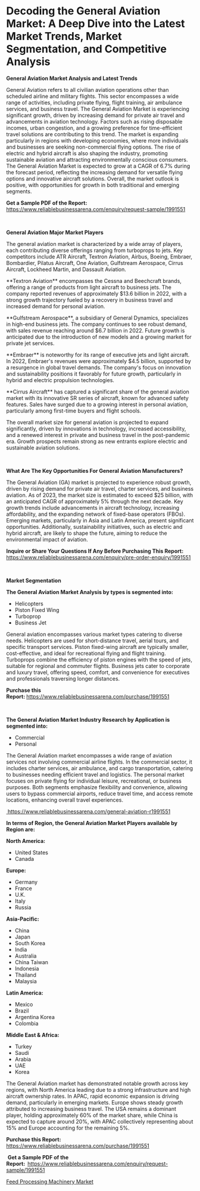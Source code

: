 <p><h1>Decoding the General Aviation Market: A Deep Dive into the Latest Market Trends, Market Segmentation, and Competitive Analysis</h1></p><p><strong>General Aviation Market Analysis and Latest Trends</strong></p>
<p><p>General Aviation refers to all civilian aviation operations other than scheduled airline and military flights. This sector encompasses a wide range of activities, including private flying, flight training, air ambulance services, and business travel. The General Aviation Market is experiencing significant growth, driven by increasing demand for private air travel and advancements in aviation technology. Factors such as rising disposable incomes, urban congestion, and a growing preference for time-efficient travel solutions are contributing to this trend. The market is expanding particularly in regions with developing economies, where more individuals and businesses are seeking non-commercial flying options. The rise of electric and hybrid aircraft is also shaping the industry, promoting sustainable aviation and attracting environmentally conscious consumers. The General Aviation Market is expected to grow at a CAGR of 6.7% during the forecast period, reflecting the increasing demand for versatile flying options and innovative aircraft solutions. Overall, the market outlook is positive, with opportunities for growth in both traditional and emerging segments.</p></p>
<p><strong>Get a Sample PDF of the Report:&nbsp;</strong> <a href="https://www.reliablebusinessarena.com/enquiry/request-sample/1991551?utm_campaign=1841&utm_medium=2&utm_source=Github&utm_content=ia&utm_term=17022025&utm_id=general-aviation">https://www.reliablebusinessarena.com/enquiry/request-sample/1991551</a></p>
<p>&nbsp;</p>
<p><strong>General Aviation Major Market Players</strong></p>
<p><p>The general aviation market is characterized by a wide array of players, each contributing diverse offerings ranging from turboprops to jets. Key competitors include ATR Aircraft, Textron Aviation, Airbus, Boeing, Embraer, Bombardier, Pilatus Aircraft, One Aviation, Gulfstream Aerospace, Cirrus Aircraft, Lockheed Martin, and Dassault Aviation.</p><p>**Textron Aviation** encompasses the Cessna and Beechcraft brands, offering a range of products from light aircraft to business jets. The company reported revenues of approximately $13.6 billion in 2022, with a strong growth trajectory fueled by a recovery in business travel and increased demand for personal aviation.</p><p>**Gulfstream Aerospace**, a subsidiary of General Dynamics, specializes in high-end business jets. The company continues to see robust demand, with sales revenue reaching around $6.7 billion in 2022. Future growth is anticipated due to the introduction of new models and a growing market for private jet services.</p><p>**Embraer** is noteworthy for its range of executive jets and light aircraft. In 2022, Embraer's revenues were approximately $4.5 billion, supported by a resurgence in global travel demands. The company's focus on innovation and sustainability positions it favorably for future growth, particularly in hybrid and electric propulsion technologies.</p><p>**Cirrus Aircraft** has captured a significant share of the general aviation market with its innovative SR series of aircraft, known for advanced safety features. Sales have surged due to a growing interest in personal aviation, particularly among first-time buyers and flight schools.</p><p>The overall market size for general aviation is projected to expand significantly, driven by innovations in technology, increased accessibility, and a renewed interest in private and business travel in the post-pandemic era. Growth prospects remain strong as new entrants explore electric and sustainable aviation solutions.</p></p>
<p>&nbsp;</p>
<p><strong>What Are The Key Opportunities For General Aviation Manufacturers?</strong></p>
<p><p>The General Aviation (GA) market is projected to experience robust growth, driven by rising demand for private air travel, charter services, and business aviation. As of 2023, the market size is estimated to exceed $25 billion, with an anticipated CAGR of approximately 5% through the next decade. Key growth trends include advancements in aircraft technology, increasing affordability, and the expanding network of fixed-base operators (FBOs). Emerging markets, particularly in Asia and Latin America, present significant opportunities. Additionally, sustainability initiatives, such as electric and hybrid aircraft, are likely to shape the future, aiming to reduce the environmental impact of aviation.</p></p>
<p><strong>Inquire or Share Your Questions If Any Before Purchasing This Report:</strong> <a href="https://www.reliablebusinessarena.com/enquiry/pre-order-enquiry/1991551?utm_campaign=1841&utm_medium=2&utm_source=Github&utm_content=ia&utm_term=17022025&utm_id=general-aviation">https://www.reliablebusinessarena.com/enquiry/pre-order-enquiry/1991551</a></p>
<p>&nbsp;</p>
<p><strong>Market Segmentation</strong></p>
<p><strong>The General Aviation Market Analysis by types is segmented into:</strong></p>
<p><ul><li>Helicopters</li><li>Piston Fixed Wing</li><li>Turboprop</li><li>Business Jet</li></ul></p>
<p><p>General aviation encompasses various market types catering to diverse needs. Helicopters are used for short-distance travel, aerial tours, and specific transport services. Piston fixed-wing aircraft are typically smaller, cost-effective, and ideal for recreational flying and flight training. Turboprops combine the efficiency of piston engines with the speed of jets, suitable for regional and commuter flights. Business jets cater to corporate and luxury travel, offering speed, comfort, and convenience for executives and professionals traversing longer distances.</p></p>
<p><strong>Purchase this Report:&nbsp;</strong><a href="https://www.reliablebusinessarena.com/purchase/1991551?utm_campaign=1841&utm_medium=2&utm_source=Github&utm_content=ia&utm_term=17022025&utm_id=general-aviation">https://www.reliablebusinessarena.com/purchase/1991551</a></p>
<p>&nbsp;</p>
<p><strong>The General Aviation Market Industry Research by Application is segmented into:</strong></p>
<p><ul><li>Commercial</li><li>Personal</li></ul></p>
<p><p>The General Aviation market encompasses a wide range of aviation services not involving commercial airline flights. In the commercial sector, it includes charter services, air ambulance, and cargo transportation, catering to businesses needing efficient travel and logistics. The personal market focuses on private flying for individual leisure, recreational, or business purposes. Both segments emphasize flexibility and convenience, allowing users to bypass commercial airports, reduce travel time, and access remote locations, enhancing overall travel experiences.</p></p>
<p><a href="https://www.reliablebusinessarena.com/general-aviation-r1991551?utm_campaign=1841&utm_medium=2&utm_source=Github&utm_content=ia&utm_term=17022025&utm_id=general-aviation">&nbsp;https://www.reliablebusinessarena.com/general-aviation-r1991551</a></p>
<p><strong>In terms of Region, the General Aviation Market Players available by Region are:</strong></p>
<p>
    <p> <strong> North America: </strong>
        <ul>
            <li>United States</li>
            <li>Canada</li>
        </ul>
        </p> 
    <p> <strong> Europe: </strong>
        <ul>
            <li>Germany</li>
            <li>France</li>
            <li>U.K.</li>
            <li>Italy</li>
            <li>Russia</li>
        </ul>
        </p> 
    <p> <strong> Asia-Pacific: </strong>
        <ul>
            <li>China</li>
            <li>Japan</li>
            <li>South Korea</li>
            <li>India</li>
            <li>Australia</li>
            <li>China Taiwan</li>
            <li>Indonesia</li>
            <li>Thailand</li>
            <li>Malaysia</li>
        </ul>
        </p> 
    <p> <strong> Latin America: </strong>
        <ul>
            <li>Mexico</li>
            <li>Brazil</li>
            <li>Argentina Korea</li>
            <li>Colombia</li>
        </ul>
        </p> 
    <p> <strong> Middle East & Africa: </strong>
        <ul>
            <li>Turkey</li>
            <li>Saudi</li>
            <li>Arabia</li>
            <li>UAE</li>
            <li>Korea</li>
        </ul>
    </p>
    </p>
<p><p>The General Aviation market has demonstrated notable growth across key regions, with North America leading due to a strong infrastructure and high aircraft ownership rates. In APAC, rapid economic expansion is driving demand, particularly in emerging markets. Europe shows steady growth attributed to increasing business travel. The USA remains a dominant player, holding approximately 60% of the market share, while China is expected to capture around 20%, with APAC collectively representing about 15% and Europe accounting for the remaining 5%.</p></p>
<p><strong>Purchase this Report: </strong><a href="https://www.reliablebusinessarena.com/purchase/1991551?utm_campaign=1841&utm_medium=2&utm_source=Github&utm_content=ia&utm_term=17022025&utm_id=general-aviation">https://www.reliablebusinessarena.com/purchase/1991551</a></p>
<p>&nbsp;<strong>Get a Sample PDF of the Report:&nbsp;&nbsp;</strong><a href="https://www.reliablebusinessarena.com/enquiry/request-sample/1991551?utm_campaign=1841&utm_medium=2&utm_source=Github&utm_content=ia&utm_term=17022025&utm_id=general-aviation">https://www.reliablebusinessarena.com/enquiry/request-sample/1991551</a></p>
<p><strong></strong></p>
<p><p><a href="https://github.com/julyju69/Market-Research-Report-List-6/blob/main/feed-processing-machinery-market.md?utm_campaign=1841&utm_medium=2&utm_source=Github&utm_content=ia&utm_term=17022025&utm_id=general-aviation">Feed Processing Machinery Market</a></p></p>